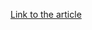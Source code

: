 [Link to the article](https://fortinet.com/blog/threat-research/bioload-fin7-boostwrite-lost-twin.html)
